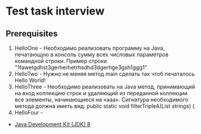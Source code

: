 Test task interview
=========

Prerequisites
-------------
 1)  HelloOne - Необходимо реализовать программу на Java, печатающую в консоль сумму всех числовых параметров командной строки. Пример строки "1fawetgdhst3gerherhetrhsdhd3dgerhge3gsh1ggg1"
 2)  HelloTwo - Нужно не меняя метод main сделать так чтоб печаталось Hello World!
 3)  HelloThree -  Необходимо реализовать на Java метод, принимающий на вход коллекцию строк и удаляющий из переданной коллекции все элементы, начинающиеся на «aaa».
                  Сигнатура необходимого метода должна иметь вид:
                  public static void filterTripleA(List<String> strings) {
 4)  HelloFour - 

* [Java Development Kit (JDK) 8](http://www.oracle.com/technetwork/java/javase/downloads/jdk8-downloads-2133151.html)
